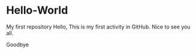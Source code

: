 # Hello-World
My first repository
Hello,
This is my first activity in GitHub.
Nice to see you all.

Goodbye